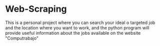 # Web-Scraping
 
This is a personal project where you can search your ideal o targeted job and the location where you want to work, and the python program will provide useful information about the jobs available on the website "Computrabajo"
